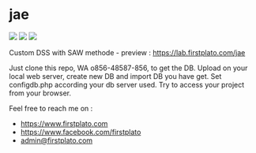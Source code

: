 # jae

<img src="https://img.shields.io/github/license/ipang-dwi/xdesktop.svg" /> <img src="https://img.shields.io/badge/lab-firstplato.com-red.svg" /> <img src="https://img.shields.io/badge/need-donation-brightgreen.svg" />

Custom DSS with SAW methode - preview : https://lab.firstplato.com/jae

Just clone this repo, WA o856-48587-856, to get the DB. Upload on your local web server, create new DB and import DB you have get. Set configdb.php according your db server used. Try to access your project from your browser.

Feel free to reach me on :
- https://www.firstplato.com
- https://www.facebook.com/firstplato
- admin@firstplato.com
